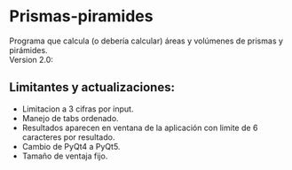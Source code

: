 # Prismas-piramides
 Programa que calcula (o debería calcular) áreas y volúmenes de prismas y pirámides. <br />
 Version 2.0:
## Limitantes y actualizaciones:
*  Limitacion a 3 cifras por input. <br /> 
*  Manejo de tabs ordenado. <br />
*  Resultados aparecen en ventana de la aplicación con limite de 6 caracteres por resultado. <br />
*  Cambio de PyQt4 a PyQt5. <br />
*  Tamaño de ventaja fijo.

